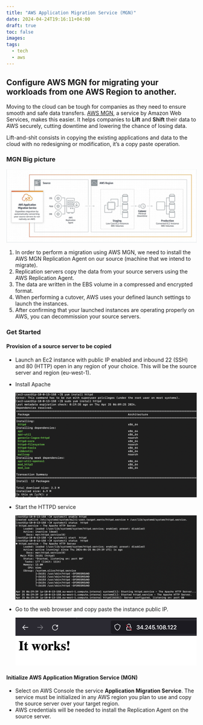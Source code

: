 ```yaml
---
title: "AWS Application Migration Service (MGN)"
date: 2024-04-24T19:16:11+04:00
draft: true
toc: false
images:
tags:
  - tech
  - aws
---
```


## Configure AWS MGN for migrating your workloads from one AWS Region to another.

Moving to the cloud can be tough for companies as they need to ensure smooth and safe data transfers. [AWS MGN](https://aws.amazon.com/application-migration-service/), a service by Amazon Web Services, makes this easier. It helps companies to **Lift** and **Shift** their data to AWS securely, cutting downtime and lowering the chance of losing data.

Lift-and-shit consists in copying the existing applications and data to the cloud with no redesigning or modification, it’s a copy paste operation.

### MGN Big picture 

![](./images/1.png)

1. In order to perform a migration using AWS MGN, we need to install the AWS MGN Replication Agent on our source (machine that we intend to migrate). 
2. Replication servers copy the data from your source servers using the AWS Replication Agent. 
3. The data are written in the EBS volume in a compressed and encrypted format. 
4. When performing a cutover, AWS uses your defined launch settings to launch the instances. 
5. After confirming that your launched instances are operating properly on AWS, you can decommission your source servers.


### Get Started

#### Provision of a source server to be copied

- Launch an Ec2 instance with public IP enabled and inbound 22 (SSH) and 80 (HTTP) open in any region of your choice. This will be the source server and region (eu-west-1).

- Install Apache

  ![](./images/2.png)

- Start the HTTPD service

  ![](./images/3.png)

- Go to the web browser and copy paste the instance public IP.
  
  ![](./images/4.png)

#### Initialize AWS Application Migration Service (MGN) 

- Select on AWS Console the service **Application Migration Service**. The service must be initialized in any AWS region you plan to use and copy the source server over your target region. 
- AWS credentials will be needed to install the Replication Agent on the source server.
